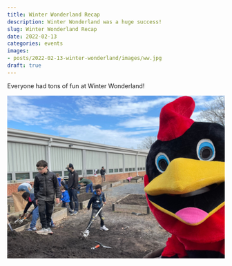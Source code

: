 ```yaml
---
title: Winter Wonderland Recap
description: Winter Wonderland was a huge success!
slug: Winter Wonderland Recap
date: 2022-02-13
categories: events
images: 
- posts/2022-02-13-winter-wonderland/images/ww.jpg
draft: true
---
```


Everyone had tons of fun at Winter Wonderland!

![Cardinal mascot looking into the camera](images/ww.jpg)